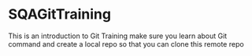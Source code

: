 # SQAGitTraining

This is an introduction to Git Training
make sure you learn about Git command and create a local repo so that you can clone this remote repo



